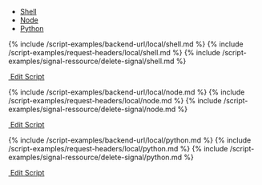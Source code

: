 <!-- Nav tabs -->
<ul class="nav nav-tabs code-nav-tabs" role="tablist">
  <li class="nav-item">
    <a class="nav-link shell-language active" id="delete-signal-shell-local-tab" data-toggle="tab" href="#delete-signal-shell-local" role="tab" aria-controls="delete-signal-shell-local" aria-selected="true">Shell</a>
  </li>
  <li class="nav-item">
    <a class="nav-link node-language" id="delete-signal-node-local-tab" data-toggle="tab" href="#delete-signal-node-local" role="tab" aria-controls="delete-signal-node-local" aria-selected="false">Node</a>
  </li>
  <li class="nav-item">
    <a class="nav-link python-language" id="delete-signal-python-local-tab" data-toggle="tab" href="#delete-signal-python-local" role="tab" aria-controls="delete-signal-python-local" aria-selected="false">Python</a>
  </li>
</ul>

<!-- Tab panes -->
<div class="tab-content">

<!-- shell code -->
<div class="code tab-pane active" id="delete-signal-shell-local" role="tabpanel" aria-labelledby="delete-signal-shell-local-tab" markdown="1">
{% include /script-examples/backend-url/local/shell.md %}
{% include /script-examples/request-headers/local/shell.md %}
{% include /script-examples/signal-ressource/delete-signal/shell.md %}

<!-- copy button -->
<a class="btn btn-sm copy-action"  data-toggle="tooltip" data-placement="top" title="copy" onclick="copyToClipBoard('delete-signal-shell-local')"><i class="fa fa-copy"></i></a>

<!-- edit button -->
<a class="btn btn-sm edit-action" href="https://github.com/DasKeyboard/Daskeyboard.io/blob/master/_includes/script-examples/signal-ressource/delete-signal/shell.md"><i class="fa fa-pencil"></i>&nbsp;Edit Script</a>

</div>

<!-- Node code -->
<div class="code tab-pane" id="delete-signal-node-local" role="tabpanel" aria-labelledby="delete-signal-node-local-tab" markdown="1">
{% include /script-examples/backend-url/local/node.md %}
{% include /script-examples/request-headers/local/node.md %}
{% include /script-examples/signal-ressource/delete-signal/node.md %}

<!-- copy button -->
<a class="btn btn-sm copy-action" data-toggle="tooltip" data-placement="top" title="copy"  onclick="copyToClipBoard('delete-signal-node-local')"><i class="fa fa-copy"></i></a>

<!-- edit button -->
<a class="btn btn-sm edit-action"  href="https://github.com/DasKeyboard/Daskeyboard.io/blob/master/_includes/script-examples/signal-ressource/delete-signal/node.md"><i class="fa fa-pencil"></i>&nbsp;Edit Script</a>
</div>


<!-- Python code -->
<div class="code tab-pane" id="delete-signal-python-local" role="tabpanel" aria-labelledby="delete-signal-python-local-tab" markdown="1">
{% include /script-examples/backend-url/local/python.md %}
{% include /script-examples/request-headers/local/python.md %}
{% include /script-examples/signal-ressource/delete-signal/python.md %}

<!-- copy button -->
<a class="btn btn-sm copy-action" data-toggle="tooltip" data-placement="top" title="copy"  onclick="copyToClipBoard('delete-signal-python-local')"><i class="fa fa-copy"></i></a>

<!-- edit button -->
<a class="btn btn-sm edit-action"  href="https://github.com/DasKeyboard/Daskeyboard.io/blob/master/_includes/script-examples/signal-ressource/delete-signal/python.md"><i class="fa fa-pencil"></i>&nbsp;Edit Script</a>
</div>
</div>